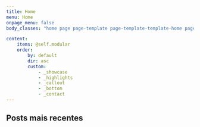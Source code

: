 ```yaml
---
title: Home
menu: Home
onpage_menu: false
body_classes: "home page page-template page-template-template-home page-template-template-home-php group-blog"

content:
    items: @self.modular
    order:
        by: default
        dir: asc
        custom:
            - _showcase
            - _highlights
            - _callout
            - _bottom
            - _contact
---
```

## Posts mais recentes
